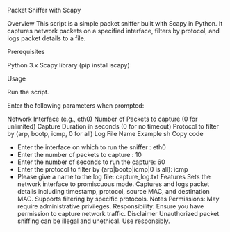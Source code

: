 Packet Sniffer with Scapy

Overview
This script is a simple packet sniffer built with Scapy in Python. It captures network packets on a specified interface, filters by protocol, and logs packet details to a file.

Prerequisites

Python 3.x
Scapy library (pip install scapy)

Usage

Run the script.

Enter the following parameters when prompted:

Network Interface (e.g., eth0)
Number of Packets to capture (0 for unlimited)
Capture Duration in seconds (0 for no timeout)
Protocol to filter by (arp, bootp, icmp, 0 for all)
Log File Name
Example
sh
Copy code
* Enter the interface on which to run the sniffer : eth0
* Enter the number of packets to capture : 10
* Enter the number of seconds to run the capture: 60
* Enter the protocol to filter by (arp|bootp|icmp|0 is all): icmp
* Please give a name to the log file: capture_log.txt
Features
Sets the network interface to promiscuous mode.
Captures and logs packet details including timestamp, protocol, source MAC, and destination MAC.
Supports filtering by specific protocols.
Notes
Permissions: May require administrative privileges.
Responsibility: Ensure you have permission to capture network traffic.
Disclaimer
Unauthorized packet sniffing can be illegal and unethical. Use responsibly.






